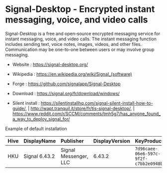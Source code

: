 # Signal-Desktop - Encrypted instant messaging, voice, and video calls

Signal-Desktop is a free and open-source encrypted messaging service for instant messaging, voice, and video calls.
The instant messaging function includes sending text, voice notes, images, videos, and other files.
Communication may be one-to-one between users or may involve group messaging. 

* Website : https://signal-desktop.org/
* Wikipedia : https://en.wikipedia.org/wiki/Signal_(software)
* Forge : https://github.com/signalapp/Signal-Desktop

* Download : https://signal.org/fr/download/windows/
* Silent install : https://silentinstallhq.com/signal-silent-install-how-to-guide/,
 | http://wapt.tranquil.it/store/fr/tis-signal-desktop/,
 | https://www.reddit.com/r/SCCM/comments/tmh5g7/has_anyone_found_a_way_to_deploy_signal_for/

Example of default installation

 | Hive | DisplayName | Publisher | DisplayVersion | KeyProduct | UninstallExe |
 |:---- |:----------- |:--------- |:-------------- |:---------- |:------------ |
 | HKU | Signal 6.43.2 | Signal Messenger, LLC | 6.43.2 | `7d96caee-06e6-597c-9f2f-c7bb2e0948b4` | `"C:\WINDOWS\system32\config\systemprofile\AppData\Local\Programs\signal-desktop\Uninstall Signal.exe" /currentuser` |
